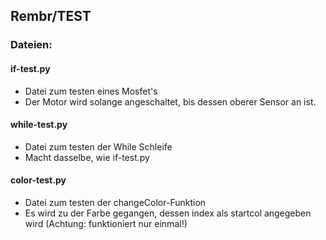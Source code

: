 ## Rembr/TEST

### Dateien:

#### if-test.py

*   Datei zum testen eines Mosfet's
*   Der Motor wird solange angeschaltet, bis dessen oberer Sensor an ist.

#### while-test.py

*   Datei zum testen der While Schleife
*   Macht dasselbe, wie if-test.py

#### color-test.py

*   Datei zum testen der changeColor-Funktion
*   Es wird zu der Farbe gegangen, dessen index als startcol angegeben wird (Achtung: funktioniert nur einmal!)
